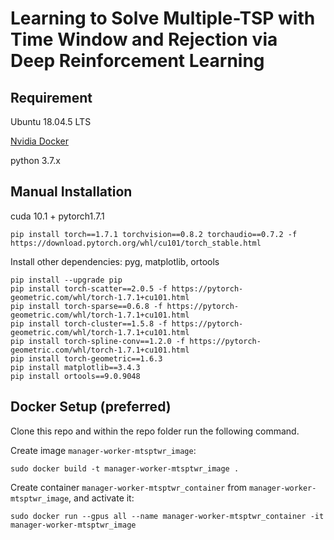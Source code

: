 # Learning to Solve Multiple-TSP with Time Window and Rejection via Deep Reinforcement Learning

## Requirement
Ubuntu 18.04.5 LTS 

[Nvidia Docker](https://docs.nvidia.com/datacenter/cloud-native/container-toolkit/install-guide.html#docker)

python 3.7.x

## Manual Installation


cuda 10.1 + pytorch1.7.1

```commandline
pip install torch==1.7.1 torchvision==0.8.2 torchaudio==0.7.2 -f https://download.pytorch.org/whl/cu101/torch_stable.html
```

Install other dependencies: pyg, matplotlib, ortools
```commandline
pip install --upgrade pip
pip install torch-scatter==2.0.5 -f https://pytorch-geometric.com/whl/torch-1.7.1+cu101.html
pip install torch-sparse==0.6.8 -f https://pytorch-geometric.com/whl/torch-1.7.1+cu101.html
pip install torch-cluster==1.5.8 -f https://pytorch-geometric.com/whl/torch-1.7.1+cu101.html
pip install torch-spline-conv==1.2.0 -f https://pytorch-geometric.com/whl/torch-1.7.1+cu101.html
pip install torch-geometric==1.6.3
pip install matplotlib==3.4.3
pip install ortools==9.0.9048
```
## Docker Setup (preferred)
Clone this repo and within the repo folder run the following command.

Create image `manager-worker-mtsptwr_image`:
```commandline
sudo docker build -t manager-worker-mtsptwr_image .
```

Create container `manager-worker-mtsptwr_container` from `manager-worker-mtsptwr_image`, and activate it:
```commandline
sudo docker run --gpus all --name manager-worker-mtsptwr_container -it manager-worker-mtsptwr_image
```